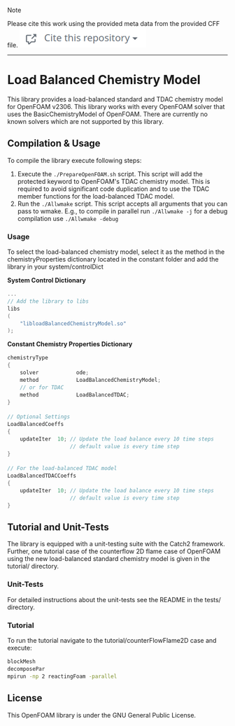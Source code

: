 > [!NOTE]
> Please cite this work using the provided meta data from the provided CFF file.
> ![Screenshot of the CFF button](CiteRepoImage.png)

---

# Load Balanced Chemistry Model 

This library provides a load-balanced standard and TDAC chemistry model 
for OpenFOAM v2306. This library works with every OpenFOAM solver that uses
the BasicChemistryModel of OpenFOAM. There are currently no known solvers which
are not supported by this library.

## Compilation & Usage

To compile the library execute following steps:

 1. Execute the `./PrepareOpenFOAM.sh` script.
    This script will add the protected keyword to OpenFOAM's TDAC chemistry
    model. This is required to avoid significant code duplication and to use
    the TDAC member functions for the load-balanced TDAC model.
 2. Run the `./Allwmake` script. 
    This script accepts all arguments that you can pass to wmake. 
    E.g., to compile in parallel run `./Allwmake -j` for a debug compilation
    use `./Allwmake -debug`

### Usage

To select the load-balanced chemistry model, select it as the method in the 
chemistryProperties dictionary located in the constant folder and add the library
in your system/controlDict

**System Control Dictionary**
```c++
...
// Add the library to libs
libs
(
    "libloadBalancedChemistryModel.so"
);
```

**Constant Chemistry Properties Dictionary**
```c++
chemistryType
{
    solver            ode;
    method            LoadBalancedChemistryModel;
    // or for TDAC
    method            LoadBalancedTDAC;
}

// Optional Settings
LoadBalancedCoeffs
{
    updateIter  10; // Update the load balance every 10 time steps
                    // default value is every time step
}

// For the load-balanced TDAC model
LoadBalancedTDACCoeffs
{
    updateIter  10; // Update the load balance every 10 time steps
                    // default value is every time step
}
```

## Tutorial and Unit-Tests

The library is equipped with a unit-testing suite with the Catch2 framework. 
Further, one tutorial case of the counterflow 2D flame case of OpenFOAM using
the new load-balanced standard chemistry model is given in the tutorial/ 
directory.

### Unit-Tests

For detailed instructions about the unit-tests see the README in the tests/
directory.

### Tutorial

To run the tutorial navigate to the tutorial/counterFlowFlame2D case and 
execute:
```bash
blockMesh
decomposePar
mpirun -np 2 reactingFoam -parallel 
```

## License

This OpenFOAM library is under the GNU General Public License.



